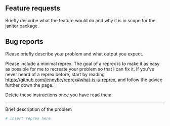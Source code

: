 ## Feature requests

Briefly describe what the feature would do and why it is in scope for the janitor package.

## Bug reports

Please briefly describe your problem and what output you expect.

Please include a minimal reprex. The goal of a reprex is to make it as easy as possible for me to recreate your problem so that I can fix it. If you've never heard of a reprex before, start by reading <https://github.com/jennybc/reprex#what-is-a-reprex>, and follow the advice further down the page.  

Delete these instructions once you have read them.

---

Brief description of the problem

```r
# insert reprex here
```
